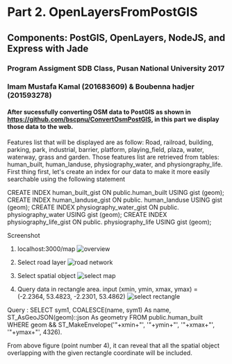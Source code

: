 # Part 2. OpenLayersFromPostGIS
## Components: PostGIS, OpenLayers, NodeJS, and Express with Jade
### Program Assigment SDB Class, Pusan National University 2017
### Imam Mustafa Kamal (201683609) & Boubenna hadjer (201593278)

#### After sucessfully converting OSM data to PostGIS as shown in https://github.com/bscpnu/ConvertOsmPostGIS, in this part we display those data to the web. 

Features list that will be displayed are as follow:
Road, railroad, building, parking, park, industrial, barrier, platform, playing_field, plaza, water, waterway, grass and garden. Those features list are retrieved from tables: human_built, human_landuse, physiography_water, and physiongraphy_life.
First thing first, let's create an index for our data to make it more easily searchable using the following statement

CREATE INDEX human_built_gist ON public.human_built USING gist (geom);
CREATE INDEX human_landuse_gist ON public. human_landuse USING gist (geom);
CREATE INDEX physiography_water_gist ON public. physiography_water USING gist (geom);
CREATE INDEX physiography_life_gist ON public. physiography_life USING gist (geom);

Screenshot
1. localhost:3000/map
![overview](https://user-images.githubusercontent.com/29518994/27261767-c2bc8fca-5484-11e7-8269-6c0156540efe.png)

2. Select road layer
![road network](https://user-images.githubusercontent.com/29518994/27261789-2d7fc4c6-5485-11e7-9ea8-76d4080a04da.png)

3. Select spatial object
![select map](https://user-images.githubusercontent.com/29518994/27261800-55b71d86-5485-11e7-8adb-b4a701fbad3f.png)

4. Query data in rectangle area. input (xmin, ymin, xmax, ymax) = (-2.2364, 53.4823, -2.2301, 53.4862)
![select rectangle](https://user-images.githubusercontent.com/29518994/27261816-8f46dcb2-5485-11e7-8586-1e2b06ef09ea.png)

Query : SELECT sym1, COALESCE(name, sym1) As name, ST_AsGeoJSON(geom)::json As geometry FROM public.human_built WHERE geom && ST_MakeEnvelope(\'"+xmin+"\', \'"+ymin+"\', \'"+xmax+"\', \'"+ymax+"\', 4326).

From above figure (point number 4), it can reveal that all the spatial object overlapping with the given rectangle coordinate will be included.
